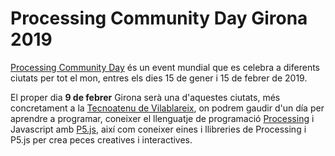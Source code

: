 # Processing Community Day Girona 2019

[Processing Community Day](https://day.processing.org/) és un event mundial que es celebra a diferents ciutats per tot el mon, entres els dies 15 de gener i 15 de febrer de 2019.

El proper dia **9 de febrer** Girona serà una d'aquestes ciutats, més concretament a la [Tecnoatenu de Vilablareix](https://www.tecnoateneu.cat/), on podrem gaudir d'un día per aprendre a programar, coneixer el llenguatje de
programació [Processing](http://processingjs.org/) i Javascript amb [P5.js](http://p5js.org/), així com coneixer eines i llibreries de Processing i P5.js per crea peces creatives i interactives.
